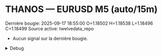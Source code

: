 # THANOS — EURUSD M5 (auto/15m)
Dernière bougie: 2025-09-17 18:55:00  O=1.18502  H=1.18538  L=1.18496  C=1.18499
Source active: twelvedata_repo

- Aucun signal sur la dernière bougie.

<details><summary>Debug</summary>

- TD_API_KEY manquant.

</details>